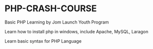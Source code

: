 # PHP-CRASH-COURSE

Basic PHP Learning by Jom Launch Youth Program

Learn how to install php in windows, include Apache, MySQL, Laragon

Learn basic syntax for PHP Language

